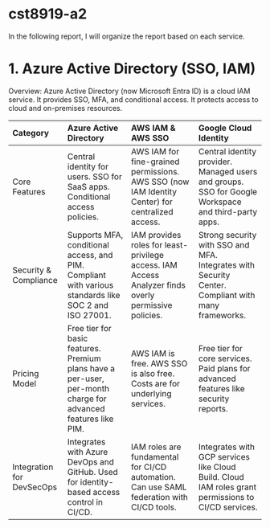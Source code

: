 # cst8919-a2

In the following report, I will organize the report based on each service.

# 1. Azure Active Directory (SSO, IAM)

Overview: Azure Active Directory (now Microsoft Entra ID) is a cloud IAM service. It provides SSO, MFA, and conditional access. It protects access to cloud and on-premises resources.

| Category | Azure Active Directory | AWS IAM & AWS SSO | Google Cloud Identity |
| :--- | :--- | :--- | :--- |
| Core Features | Central identity for users. SSO for SaaS apps. Conditional access policies. | AWS IAM for fine-grained permissions. AWS SSO (now IAM Identity Center) for centralized access. | Central identity provider. Managed users and groups. SSO for Google Workspace and third-party apps. |
| Security & Compliance | Supports MFA, conditional access, and PIM. Compliant with various standards like SOC 2 and ISO 27001. | IAM provides roles for least-privilege access. IAM Access Analyzer finds overly permissive policies. | Strong security with SSO and MFA. Integrates with Security Center. Compliant with many frameworks. |
| Pricing Model | Free tier for basic features. Premium plans have a per-user, per-month charge for advanced features like PIM. | AWS IAM is free. AWS SSO is also free. Costs are for underlying services. | Free tier for core services. Paid plans for advanced features like security reports. |
| Integration for DevSecOps | Integrates with Azure DevOps and GitHub. Used for identity-based access control in CI/CD. | IAM roles are fundamental for CI/CD automation. Can use SAML federation with CI/CD tools. | Integrates with GCP services like Cloud Build. Cloud IAM roles grant permissions to CI/CD services. |
